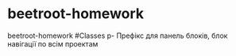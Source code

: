 # beetroot-homework
beetroot-homework
#Classes
p- Префікс для панель блоків, блок навігації по всім проектам